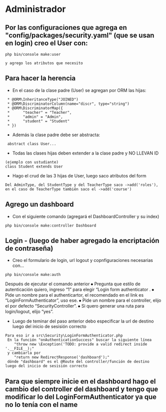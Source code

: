# Administrador

## Por las configuraciones que agrega en "config/packages/security.yaml" (que se usan en login)  creo el User con:
```
php bin/console make:user

y agrego los atributos que necesito
```


## Para hacer la herencia
- En el caso de la clase padre (User) se agregan por ORM las hijas:
```
 * @ORM\InheritanceType("JOINED")
 * @ORM\DiscriminatorColumn(name="discr", type="string")
 * @ORM\DiscriminatorMap({
 *      "teacher" = "Teacher",
 *      "admin" = "Admin",
 *      "student" = "Student"
 * })
```
 - Además la clase padre debe ser abstracta:
```
 abstract class User...
```
- Todas las clases hijas deben extender a la clase padre y NO LLEVAN ID
``` 
(ejemplo con ustudiante)
class Student extends User

```

- Hago el crud de las 3 hijas de User, luego saco atributos del form 
``` 
Del AdminType, del StudentType y del TeacherType saco ->add('roles'), en el caso de TeacherType también saco el ->add('course')
```

## Agrego un dashboard 
- Con el siguiente comando (agregará el DashboardController y su index)
```
php bin/console make:controller Dashboard
```

## Login - (luego de haber agregado la encriptación de contraseña)
- Creo el formulario de login, url logout y copnfiguraciones necesarias con...
```
php bin/console make:auth
```
Después de ejecutar el comando anterior
⦁	Pregunta que estilo de autenticación quiero, ingreso “1” para elegir “Login form authenticator .
⦁	Pide un nombre para el authenticartor, el recomendado en el link es “LoginFormAuthenticator”, uso ese. 
⦁	Pide un nombre para el  controller, elijo el por defecto “SecurityController”.
⦁	Si quero generar una ruta para login/logout, elijo “yes”.

- Luego de teminar del paso anterior debo especificar la url de destino luego del inicio de sesisión correcto
```
Para eso ir a src\Security\LoginFormAuthenticator.php
 En la función "onAuthenticationSuccess" buscar la siguiente línea 
    "throw new \Exception('TODO: provide a valid redirect inside '.__FILE__);"
 y cambiarla por 
    "return new RedirectResponse('dashboard');" 
 dónde "dashboard" es el @Route del controller/función de destino luego del inicio de sesisión correcto     
```
## Para que siempre inicie en el dashboard hago el cambio del controller del dashboard y tengo que modificar lo del LoginFormAuthenticator ya que no lo tenía con el name
